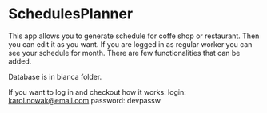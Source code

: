 # SchedulesPlanner

This app allows you to generate schedule for coffe shop or restaurant. Then you can edit it as you want. If you are logged in as regular worker you can see your schedule for month. There are few functionalities that can be added.

Database is in bianca folder.

If you want to log in and checkout how it works: login: karol.nowak@email.com password: devpassw
